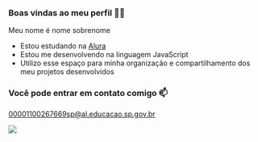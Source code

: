 ### Boas vindas ao meu perfil 💙💙
Meu nome é nome sobrenome

- Estou estudando na [Alura](https://www.alura.com.br)
- Estou me desenvolvendo na linguagem JavaScript
- Utilizo esse espaço para minha organização e compartilhamento dos meu projetos desenvolvidos
### Você pode entrar em contato comigo 📫

00001100267669sp@al.educacao.sp.gov.br

![](https://media1.tenor.com/m/hLtxyU1Eec4AAAAC/digimon-guilmon.gif)
